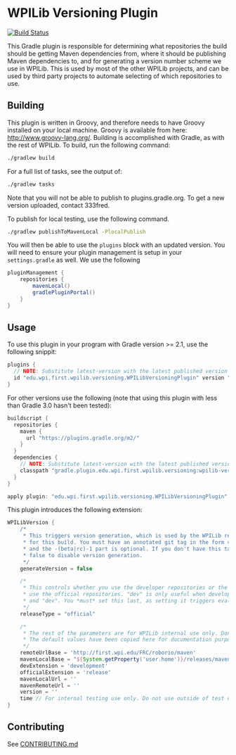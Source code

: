 # WPILib Versioning Plugin

[![Build Status](https://travis-ci.org/wpilibsuite/wpilib-version-plugin.svg?branch=master)](https://travis-ci.org/wpilibsuite/wpilib-version-plugin)

This Gradle plugin is responsible for determining what repositories the build should be getting Maven dependencies from, where it should be publishing Maven dependencies to, and for generating a version number scheme we use in WPILib. This is used by most of the other WPILib projects, and can be used by third party projects to automate selecting of which repositories to use.

## Building

This plugin is written in Groovy, and therefore needs to have Groovy installed on your local machine. Groovy is available from here: http://www.groovy-lang.org/. Building is accomplished with Gradle, as with the rest of WPILib. To build, run the following command:

```bash
./gradlew build
```

For a full list of tasks, see the output of:

```bash
./gradlew tasks
```

Note that you will not be able to publish to plugins.gradle.org. To get a new version uploaded, contact 333fred.

To publish for local testing, use the following command.
```bash
./gradlew publishToMavenLocal -PlocalPublish
```
You will then be able to use the `plugins` block with an updated version. You will need to ensure your plugin management is setup in your `settings.gradle` as well. We use the following
```groovy
pluginManagement {
    repositories {
        mavenLocal()
        gradlePluginPortal()
    }
}
```


## Usage

To use this plugin in your program with Gradle version >= 2.1, use the following snippit:

```gradle
plugins {
  // NOTE: Substitute latest-version with the latest published version
  id "edu.wpi.first.wpilib.versioning.WPILibVersioningPlugin" version "latest-version"
}
```

For other versions use the following (note that using this plugin with less than Gradle 3.0 hasn't been tested):

```gradle
buildscript {
  repositories {
    maven {
      url "https://plugins.gradle.org/m2/"
    }
  }
  dependencies {
    // NOTE: Substitute latest-version with the latest published version
    classpath "gradle.plugin.edu.wpi.first.wpilib.versioning:wpilib-version-plugin:latest-version"
  }
}

apply plugin: "edu.wpi.first.wpilib.versioning.WPILibVersioningPlugin"
```

This plugin introduces the following extension:


```gradle
WPILibVersion {
    /*
     * This triggers version generation, which is used by the WPILib repositories to generate the correct version number
     * for this build. You must have an annotated git tag in the form v1.0.0-(beta|rc)-1, where v1.0.0 is mandatory
     * and the -(beta|rc)-1 part is optional. If you don't have this tag, a warning message will be printed. Set to
     * false to disable version generation.
     */
    generateVersion = false

    /*
     * This controls whether you use the developer repositories or the release repositories. For competition, use should
     * use the official repositories. "dev" is only useful when developing with WPILib. Valid options are "official"
     * and "dev". You *must* set this last, as setting it triggers evaluation of the plugin.
     */
    releaseType = "official"

    /*
     * The rest of the parameters are for WPILib internal use only. Don't set them unless you know what you're doing.
     * The default values have been copied here for documentation purposes.
     */
    remoteUrlBase = 'http://first.wpi.edu/FRC/roborio/maven'
    mavenLocalBase = "${System.getProperty('user.home')}/releases/maven"
    devExtension = 'development'
    officialExtension = 'release'
    mavenLocalUrl = ''
    mavenRemoteUrl = ''
    version = ''
    time // For internal testing use only. Do not use outside of test code.
}
```

## Contributing

See [CONTRIBUTING.md](CONTRIBUTING.md)
